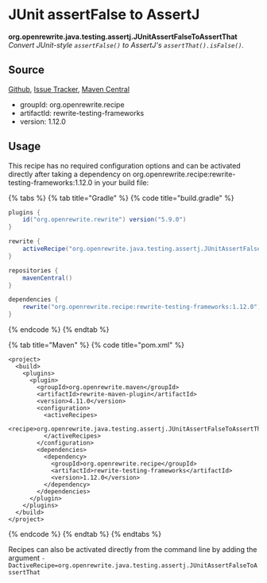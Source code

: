 # JUnit assertFalse to AssertJ

 **org.openrewrite.java.testing.assertj.JUnitAssertFalseToAssertThat** _Convert JUnit-style `assertFalse()` to AssertJ's `assertThat().isFalse()`._

## Source

[Github](https://github.com/openrewrite/rewrite-testing-frameworks), [Issue Tracker](https://github.com/openrewrite/rewrite-testing-frameworks/issues), [Maven Central](https://search.maven.org/artifact/org.openrewrite.recipe/rewrite-testing-frameworks/1.12.0/jar)

* groupId: org.openrewrite.recipe
* artifactId: rewrite-testing-frameworks
* version: 1.12.0

## Usage

This recipe has no required configuration options and can be activated directly after taking a dependency on org.openrewrite.recipe:rewrite-testing-frameworks:1.12.0 in your build file:

{% tabs %}
{% tab title="Gradle" %}
{% code title="build.gradle" %}
```groovy
plugins {
    id("org.openrewrite.rewrite") version("5.9.0")
}

rewrite {
    activeRecipe("org.openrewrite.java.testing.assertj.JUnitAssertFalseToAssertThat")
}

repositories {
    mavenCentral()
}

dependencies {
    rewrite("org.openrewrite.recipe:rewrite-testing-frameworks:1.12.0")
}
```
{% endcode %}
{% endtab %}

{% tab title="Maven" %}
{% code title="pom.xml" %}
```markup
<project>
  <build>
    <plugins>
      <plugin>
        <groupId>org.openrewrite.maven</groupId>
        <artifactId>rewrite-maven-plugin</artifactId>
        <version>4.11.0</version>
        <configuration>
          <activeRecipes>
            <recipe>org.openrewrite.java.testing.assertj.JUnitAssertFalseToAssertThat</recipe>
          </activeRecipes>
        </configuration>
        <dependencies>
          <dependency>
            <groupId>org.openrewrite.recipe</groupId>
            <artifactId>rewrite-testing-frameworks</artifactId>
            <version>1.12.0</version>
          </dependency>
        </dependencies>
      </plugin>
    </plugins>
  </build>
</project>
```
{% endcode %}
{% endtab %}
{% endtabs %}

Recipes can also be activated directly from the command line by adding the argument `-DactiveRecipe=org.openrewrite.java.testing.assertj.JUnitAssertFalseToAssertThat`


